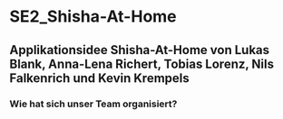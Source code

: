 # SE2_Shisha-At-Home
## Applikationsidee Shisha-At-Home von Lukas Blank, Anna-Lena Richert, Tobias Lorenz, Nils Falkenrich und Kevin Krempels
### Wie hat sich unser Team organisiert?


